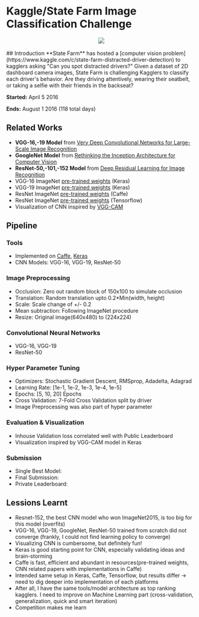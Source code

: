 # Kaggle/State Farm Image Classification Challenge
<div align="center">
  <img src="https://kaggle2.blob.core.windows.net/competitions/kaggle/5048/media/output_DEb8oT.gif"><br><br>
</div>
## Introduction
**State Farm** has hosted a [computer vision problem](https://www.kaggle.com/c/state-farm-distracted-driver-detection) to kagglers asking "Can you spot distracted drivers?" Given a dataset of 2D dashboard camera images, State Farm is challenging Kagglers to classify each driver's behavior. Are they driving attentively, wearing their seatbelt, or taking a selfie with their friends in the backseat?

**Started:** April 5 2016

**Ends:** August 1 2016 (118 total days)

## Related Works
* **VGG-16,-19 Model** from [Very Deep Convolutional Networks for Large-Scale Image Recognition](http://arxiv.org/pdf/1409.1556.pdf)
* **GoogleNet Model** from [Rethinking the Inception Architecture for Computer Vision](https://arxiv.org/pdf/1512.00567v3.pdf)
* **ResNet-50,-101,-152 Model** from [Deep Residual Learning for Image Recognition](http://arxiv.org/pdf/1512.03385.pdf)
* VGG-16 ImageNet [pre-trained weights](https://gist.github.com/baraldilorenzo/07d7802847aaad0a35d3) (Keras)
* VGG-19 ImageNet [pre-trained weights](https://gist.github.com/baraldilorenzo/8d096f48a1be4a2d660d) (Keras)
* ResNet ImageNet [pre-trained weights](https://github.com/KaimingHe/deep-residual-networks) (Caffe)
* ResNet ImageNet [pre-trained weights](https://github.com/ry/tensorflow-resnet) (Tensorflow)
* Visualization of CNN inspired by [VGG-CAM](https://github.com/tdeboissiere/VGG16CAM-keras)

## Pipeline

### Tools
* Implemented on [Caffe](https://github.com/BVLC/caffe), [Keras](http://keras.io/)
* CNN Models: VGG-16, VGG-19, ResNet-50

### Image Preprocessing
* Occlusion: Zero out random block of 150x100 to simulate occlusion
* Translation: Random translation upto 0.2*Min(width, height)
* Scale: Scale change of +/- 0.2
* Mean subtraction: Following ImageNet procedure
* Resize: Original image(640x480) to (224x224)

### Convolutional Neural Networks
* VGG-16, VGG-19
* ResNet-50 

### Hyper Parameter Tuning
* Optimizers: Stochastic Gradient Descent, RMSprop, Adadelta, Adagrad
* Learning Rate: [1e-1, 1e-2, 1e-3, 1e-4, 1e-5]
* Epochs: [5, 10, 20] Epochs
* Cross Validation: 7-Fold Cross Validation split by driver
* Image Preprocessing was also part of hyper parameter

### Evaluation & Visualization
* Inhouse Validation loss correlated well with Public Leaderboard
* Visualization inspired by VGG-CAM model in Keras

### Submission
* Single Best Model: 
* Final Submission: 
* Private Leaderboard: 

## Lessions Learnt
* Resnet-152, the best CNN model who won ImageNet2015, is too big for this model (overfits)
* VGG-16, VGG-19, GoogleNet, ResNet-50 trained from scratch did not converge (frankly, I could not find learning policy to converge)
* Visualizing CNN is cumbersome, but definitely fun!
* Keras is good starting point for CNN, especially validating ideas and brain-storming
* Caffe is fast, efficient and abundant in resources(pre-trained weights, CNN related papers with implementations in Caffe)
* Intended same setup in Keras, Caffe, Tensorflow, but results differ -> need to dig deeper into implementation of each platforms
* After all, I have the same tools/model architecture as top ranking kagglers. I need to improve on Machine Learning part (cross-validation, generalization, quick and smart iteration)
* Competition makes me learn
